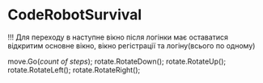 # CodeRobotSurvival

!!! Для переходу в наступне вікно після логінки має оставатися відкритим основне вікно, вікно регістрації та логіну(всього по одному)

move.Go(*count of steps*);
rotate.RotateDown();
rotate.RotateUp();
rotate.RotateLeft();
rotate.RotateRight();